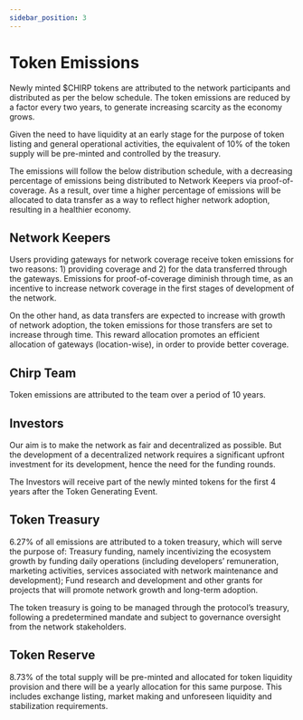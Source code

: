 ```yaml
---
sidebar_position: 3
---
```


# Token Emissions

Newly minted $CHIRP tokens are attributed to the network participants and distributed as per the below schedule. The token emissions are reduced by a factor every two years, to generate increasing scarcity as the economy grows.



Given the need to have liquidity at an early stage for the purpose of token listing and general operational activities, the equivalent of 10% of the token supply will be pre-minted and controlled by the treasury.

The emissions will follow the below distribution schedule, with a decreasing percentage of emissions being distributed to Network Keepers via proof-of-coverage. As a result, over time a higher percentage of emissions will be allocated to data transfer as a way to reflect higher network adoption, resulting in a healthier economy.

## Network Keepers

Users providing gateways for network coverage receive token emissions for two reasons: 1) providing coverage and 2) for the data transferred through the gateways. Emissions for proof-of-coverage diminish through time, as an incentive to increase network coverage in the first stages of development of the network. 

On the other hand, as data transfers are expected to increase with growth of network adoption, the token emissions for those transfers are set to increase through time. This reward allocation promotes an efficient allocation of gateways (location-wise), in order to provide better coverage.

## Chirp Team

Token emissions are attributed to the team over a period of 10 years.

## Investors

Our aim is to make the network as fair and decentralized as possible. But the development of a decentralized network requires a significant upfront investment for its development, hence the need for the funding rounds.

The Investors will receive part of the newly minted tokens for the first 4 years after the Token Generating Event.

## Token Treasury

6.27% of all emissions are attributed to a token treasury, which will serve the purpose of:
Treasury funding, namely incentivizing the ecosystem growth by funding daily operations (including developers’ remuneration, marketing activities, services associated with network maintenance and development);
Fund research and development and other grants for projects that will promote network growth and long-term adoption.

The token treasury is going to be managed through the protocol’s treasury, following a predetermined mandate and subject to governance oversight from the network stakeholders.

## Token Reserve

8.73% of the total supply will be pre-minted and allocated for token liquidity provision and there will be a yearly allocation for this same purpose. This includes exchange listing, market making and unforeseen liquidity and stabilization requirements.

